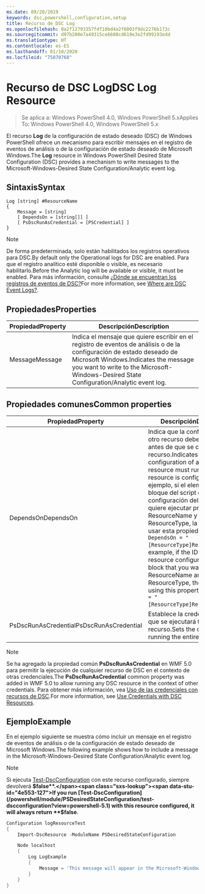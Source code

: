 ```yaml
---
ms.date: 09/20/2019
keywords: dsc,powershell,configuration,setup
title: Recurso de DSC Log
ms.openlocfilehash: 0a2f12793357fdf10bd4a2f6003f9dc2276b173c
ms.sourcegitcommit: d97b200e7a49315ce6608cd619e3e2fd99193edd
ms.translationtype: HT
ms.contentlocale: es-ES
ms.lasthandoff: 01/10/2020
ms.locfileid: "75870768"
---
```

# <a name="dsc-log-resource"></a><span data-ttu-id="4e553-103">Recurso de DSC Log</span><span class="sxs-lookup"><span data-stu-id="4e553-103">DSC Log Resource</span></span>

> <span data-ttu-id="4e553-104">Se aplica a: Windows PowerShell 4.0, Windows PowerShell 5.x</span><span class="sxs-lookup"><span data-stu-id="4e553-104">Applies To: Windows PowerShell 4.0, Windows PowerShell 5.x</span></span>

<span data-ttu-id="4e553-105">El recurso **Log** de la configuración de estado deseado (DSC) de Windows PowerShell ofrece un mecanismo para escribir mensajes en el registro de eventos de análisis o de la configuración de estado deseado de Microsoft Windows.</span><span class="sxs-lookup"><span data-stu-id="4e553-105">The **Log** resource in Windows PowerShell Desired State Configuration (DSC) provides a mechanism to write messages to the Microsoft-Windows-Desired State Configuration/Analytic event log.</span></span>

## <a name="syntax"></a><span data-ttu-id="4e553-106">Sintaxis</span><span class="sxs-lookup"><span data-stu-id="4e553-106">Syntax</span></span>

```Syntax
Log [string] #ResourceName
{
    Message = [string]
    [ DependsOn = [string[]] ]
    [ PsDscRunAsCredential = [PSCredential] ]
}
```

> [!NOTE]
> <span data-ttu-id="4e553-107">De forma predeterminada, solo están habilitados los registros operativos para DSC.</span><span class="sxs-lookup"><span data-stu-id="4e553-107">By default only the Operational logs for DSC are enabled.</span></span> <span data-ttu-id="4e553-108">Para que el registro analítico esté disponible o visible, es necesario habilitarlo.</span><span class="sxs-lookup"><span data-stu-id="4e553-108">Before the Analytic log will be available or visible, it must be enabled.</span></span> <span data-ttu-id="4e553-109">Para más información, consulte [¿Dónde se encuentran los registros de eventos de DSC?](../../../troubleshooting/troubleshooting.md#where-are-dsc-event-logs)</span><span class="sxs-lookup"><span data-stu-id="4e553-109">For more information, see [Where are DSC Event Logs?](../../../troubleshooting/troubleshooting.md#where-are-dsc-event-logs).</span></span>

## <a name="properties"></a><span data-ttu-id="4e553-110">Propiedades</span><span class="sxs-lookup"><span data-stu-id="4e553-110">Properties</span></span>

| <span data-ttu-id="4e553-111">Propiedad</span><span class="sxs-lookup"><span data-stu-id="4e553-111">Property</span></span> |                                                   <span data-ttu-id="4e553-112">Descripción</span><span class="sxs-lookup"><span data-stu-id="4e553-112">Description</span></span>                                                    |
| -------- | ---------------------------------------------------------------------------------------------------------------- |
| <span data-ttu-id="4e553-113">Message</span><span class="sxs-lookup"><span data-stu-id="4e553-113">Message</span></span>  | <span data-ttu-id="4e553-114">Indica el mensaje que quiere escribir en el registro de eventos de análisis o de la configuración de estado deseado de Microsoft Windows.</span><span class="sxs-lookup"><span data-stu-id="4e553-114">Indicates the message you want to write to the Microsoft-Windows-Desired State Configuration/Analytic event log.</span></span> |

## <a name="common-properties"></a><span data-ttu-id="4e553-115">Propiedades comunes</span><span class="sxs-lookup"><span data-stu-id="4e553-115">Common properties</span></span>

|       <span data-ttu-id="4e553-116">Propiedad</span><span class="sxs-lookup"><span data-stu-id="4e553-116">Property</span></span>       |                                                                                                                                                          <span data-ttu-id="4e553-117">Descripción</span><span class="sxs-lookup"><span data-stu-id="4e553-117">Description</span></span>                                                                                                                                                           |
| -------------------- | ------------------------------------------------------------------------------------------------------------------------------------------------------------------------------------------------------------------------------------------------------------------------------------------------------------------------------ |
| <span data-ttu-id="4e553-118">DependsOn</span><span class="sxs-lookup"><span data-stu-id="4e553-118">DependsOn</span></span>            | <span data-ttu-id="4e553-119">Indica que la configuración de otro recurso debe ejecutarse antes de que se configure este recurso.</span><span class="sxs-lookup"><span data-stu-id="4e553-119">Indicates that the configuration of another resource must run before this resource is configured.</span></span> <span data-ttu-id="4e553-120">Por ejemplo, si el elemento ID del bloque del script de configuración del recurso que quiere ejecutar primero es ResourceName y su tipo es ResourceType, la sintaxis para usar esta propiedad es `DependsOn = "[ResourceType]ResourceName"`.</span><span class="sxs-lookup"><span data-stu-id="4e553-120">For example, if the ID of the resource configuration script block that you want to run first is ResourceName and its type is ResourceType, the syntax for using this property is `DependsOn = "[ResourceType]ResourceName"`.</span></span> |
| <span data-ttu-id="4e553-121">PsDscRunAsCredential</span><span class="sxs-lookup"><span data-stu-id="4e553-121">PsDscRunAsCredential</span></span> | <span data-ttu-id="4e553-122">Establece la credencial con la que se ejecutará todo el recurso.</span><span class="sxs-lookup"><span data-stu-id="4e553-122">Sets the credential for running the entire resource as.</span></span>                                                                                                                                                                                                                                                                        |

> [!NOTE]
> <span data-ttu-id="4e553-123">Se ha agregado la propiedad común **PsDscRunAsCredential** en WMF 5.0 para permitir la ejecución de cualquier recurso de DSC en el contexto de otras credenciales.</span><span class="sxs-lookup"><span data-stu-id="4e553-123">The **PsDscRunAsCredential** common property was added in WMF 5.0 to allow running any DSC resource in the context of other credentials.</span></span> <span data-ttu-id="4e553-124">Para obtener más información, vea [Uso de las credenciales con recursos de DSC](../../../configurations/runasuser.md).</span><span class="sxs-lookup"><span data-stu-id="4e553-124">For more information, see [Use Credentials with DSC Resources](../../../configurations/runasuser.md).</span></span>

## <a name="example"></a><span data-ttu-id="4e553-125">Ejemplo</span><span class="sxs-lookup"><span data-stu-id="4e553-125">Example</span></span>

<span data-ttu-id="4e553-126">En el ejemplo siguiente se muestra cómo incluir un mensaje en el registro de eventos de análisis o de la configuración de estado deseado de Microsoft Windows.</span><span class="sxs-lookup"><span data-stu-id="4e553-126">The following example shows how to include a message in the Microsoft-Windows-Desired State Configuration/Analytic event log.</span></span>

> [!NOTE]
> <span data-ttu-id="4e553-127">Si ejecuta [Test-DscConfiguration](/powershell/module/PSDesiredStateConfiguration/test-dscconfiguration?view=powershell-5.1) con este recurso configurado, siempre devolverá **$false**.</span><span class="sxs-lookup"><span data-stu-id="4e553-127">If you run [Test-DscConfiguration](/powershell/module/PSDesiredStateConfiguration/test-dscconfiguration?view=powershell-5.1) with this resource configured, it will always return **$false**.</span></span>

```powershell
Configuration logResourceTest
{
    Import-DscResource -ModuleName PSDesiredStateConfiguration

    Node localhost
    {
        Log LogExample
        {
            Message = 'This message will appear in the Microsoft-Windows-Desired State Configuration/Analytic event log.'
        }
    }
}
```
